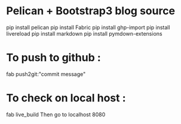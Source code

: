 # Pelican + Bootstrap3 blog source

pip install pelican
pip install Fabric
pip install ghp-import
pip install livereload
pip install markdown
pip install pymdown-extensions


# To push to github :

fab push2git:"commit message"

# To check on local host :

fab live_build
Then go to localhost 8080